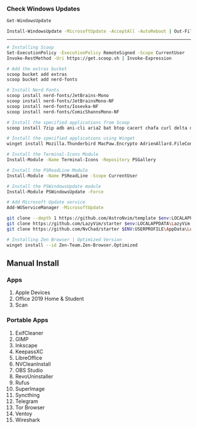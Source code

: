 ### Check Windows Updates

```sh | Checks for Updates
Get-WindowsUpdate
```

```sh | Install all available updates
Install-WindowsUpdate -MicrosoftUpdate -AcceptAll -AutoReboot | Out-File "C:\($env.computername-Get-Date -f yyyy-MM-dd)-MSUpdates.log" -Force
```
---

```sh
# Installing Scoop
Set-ExecutionPolicy -ExecutionPolicy RemoteSigned -Scope CurrentUser
Invoke-RestMethod -Uri https://get.scoop.sh | Invoke-Expression

# Add the extras bucket
scoop bucket add extras
scoop bucket add nerd-fonts

# Install Nerd Fonts
scoop install nerd-fonts/JetBrains-Mono
scoop install nerd-fonts/JetBrainsMono-NF
scoop install nerd-fonts/Iosevka-NF
scoop install nerd-fonts/ComicShannsMono-NF

# Install the specified applications from Scoop
scoop install 7zip adb ani-cli aria2 bat btop cacert chafa curl delta deno duf eza fd ffmpeg file fnm fzf gcc gh git gitui googlechrome grep imagemagick keepassxc lazygit less llvm localsend mingw mpv msys2 neovim nodejs-lts nu obsidian ollama openssl raspberry-pi-imager poppler ripgrep sed starship syncthing tailscale termshark tgpt tldr vcredist2022 vim winnfsd wezterm wget winfetch yazi yt-dlp zoxide

# Install the specified applications using Winget
winget install Mozilla.Thunderbird MacPaw.Encrypto AdrienAllard.FileConverter FxSoundLLC.FxSound Flywheel.Local Microsoft.PowerToys KamilSzymborski.WindowCenteringHelper Canonical.Ubuntu Debian.Debian 9NKSQGP7F2NH

# Install the Terminal-Icons Module
Install-Module -Name Terminal-Icons -Repository PSGallery

# Install the PSReadLine Module
Install-Module -Name PSReadLine -Scope CurrentUser

# Install the PSWindowsUpdate module
Install-Module PSWindowsUpdate -Force

# Add Microsoft Update service
Add-WUServiceManager -MicrosoftUpdate

git clone --depth 1 https://github.com/AstroNvim/template $env:LOCALAPPDATA\AstroVim
git clone https://github.com/LazyVim/starter $env:LOCALAPPDATA\LazyVim
git clone https://github.com/NvChad/starter $ENV:USERPROFILE\AppData\Local\NvChad

# Installing Zen Browser | Optimized Version
winget install --id Zen-Team.Zen-Browser.Optimized
```

## Manual Install
### Apps
1. Apple Devices
2. Office 2019 Home & Student
3. Scan

### Portable Apps
1. ExifCleaner
2. GIMP
3. Inkscape
4. KeepassXC
5. LibreOffice
6. NVCleanInstall
7. OBS Studio
8. RevoUninstaller
9. Rufus
10. SuperImage
11. Syncthing
12. Telegram
13. Tor Browser
14. Ventoy
15. Wireshark
